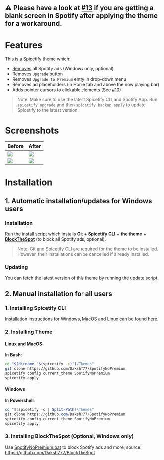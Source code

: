 ## ⚠ Please have a look at [#13](https://github.com/Daksh777/SpotifyNoPremium/issues/13#issuecomment-881127907) if you are getting a blank screen in Spotify after applying the theme for a workaround.
# Features
This is a Spicetify theme which:
- [Removes](https://github.com/Daksh777/BlockTheSpot) all Spotify ads (Windows only, optional)
- Removes `Upgrade` button
- Removes `Upgrade to Premium` entry in drop-down menu
- Removes ad placeholders (in Home tab and above the now playing bar)
- Adds pointer cursors to clickable elements (See [#10](https://github.com/Daksh777/SpotifyNoPremium/discussions/10))

> Note: Make sure to use the latest Spicetify CLI and Spotify App. Run `spicetify upgrade` and then `spicetify backup apply` to update Spicetify to the latest version.

# Screenshots

| Before | After |
| ----------- | ----------- |
| <img src="https://i.imgur.com/VAtMBYx.jpg"/> | <img src="https://i.imgur.com/g0heSZm.jpg"/> |
| <img src="https://i.imgur.com/to8dzhO.jpg"/> | <img src="https://i.imgur.com/JDj5rvQ.jpg"/> |

# Installation

## 1. Automatic installation/updates for Windows users
### Installation
Run the [install script](https://raw.githubusercontent.com/Daksh777/SpotifyNoPremium/main/install.ps1) which installs [**Git**](https://git-scm.com/download/win) + [**Spicetify CLI**](https://github.com/khanhas/spicetify-cli) + **the theme** + [**BlockTheSpot**](https://github.com/Daksh777/BlockTheSpot) (to block all Spotify ads, optional). <br>

> Note: Git and Spicetify CLI are required for the theme to be installed. However, their installations can be cancelled if already installed.

### Updating
You can fetch the latest version of this theme by running the [update script](https://raw.githubusercontent.com/Daksh777/SpotifyNoPremium/main/update.ps1).

## 2. Manual installation for all users
 ### 1. Installing Spicetify CLI
 Installation instructions for Windows, MacOS and Linux can be found [here](https://github.com/khanhas/spicetify-cli/wiki/Installation).
 
 ### 2. Installing Theme
 
#### Linux and MacOS:
In **Bash**:
```bash
cd "$(dirname "$(spicetify -c)")/Themes"
git clone https://github.com/Daksh777/SpotifyNoPremium
spicetify config current_theme SpotifyNoPremium
spicetify apply
```

#### Windows
In **Powershell**:
```powershell
cd "$(spicetify -c | Split-Path)\Themes"
git clone https://github.com/Daksh777/SpotifyNoPremium
spicetify config current_theme SpotifyNoPremium
spicetify apply
```
### 3. Installing BlockTheSpot (Optional, Windows only)
Use [SpotifyNoPremium.bat](https://github.com/Daksh777/BlockTheSpot/raw/master/SpotifyNoPremium.bat) to block Spotify ads and more, source: https://github.com/Daksh777/BlockTheSpot
